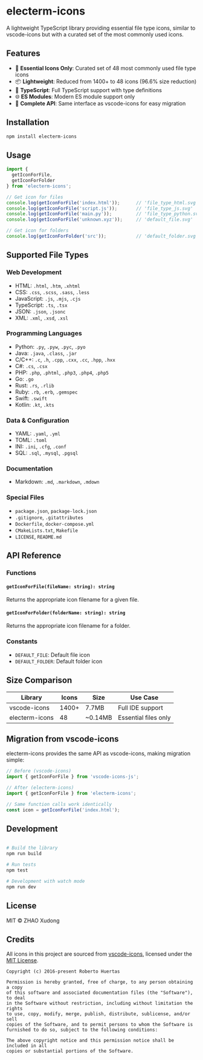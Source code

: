 # electerm-icons

A lightweight TypeScript library providing essential file type icons, similar to vscode-icons but with a curated set of the most commonly used icons.

## Features

- 🎯 **Essential Icons Only**: Curated set of 48 most commonly used file type icons
- 📦 **Lightweight**: Reduced from 1400+ to 48 icons (96.6% size reduction)
- 🔧 **TypeScript**: Full TypeScript support with type definitions
- 🌐 **ES Modules**: Modern ES module support only
- 📁 **Complete API**: Same interface as vscode-icons for easy migration

## Installation

```bash
npm install electerm-icons
```

## Usage

```typescript
import { 
  getIconForFile,
  getIconForFolder
} from 'electerm-icons';

// Get icon for files
console.log(getIconForFile('index.html'));      // 'file_type_html.svg'
console.log(getIconForFile('script.js'));       // 'file_type_js.svg'
console.log(getIconForFile('main.py'));         // 'file_type_python.svg'
console.log(getIconForFile('unknown.xyz'));     // 'default_file.svg'

// Get icon for folders
console.log(getIconForFolder('src'));           // 'default_folder.svg'
```

## Supported File Types

### Web Development
- HTML: `.html`, `.htm`, `.xhtml`
- CSS: `.css`, `.scss`, `.sass`, `.less`
- JavaScript: `.js`, `.mjs`, `.cjs`
- TypeScript: `.ts`, `.tsx`
- JSON: `.json`, `.jsonc`
- XML: `.xml`, `.xsd`, `.xsl`

### Programming Languages
- Python: `.py`, `.pyw`, `.pyc`, `.pyo`
- Java: `.java`, `.class`, `.jar`
- C/C++: `.c`, `.h`, `.cpp`, `.cxx`, `.cc`, `.hpp`, `.hxx`
- C#: `.cs`, `.csx`
- PHP: `.php`, `.phtml`, `.php3`, `.php4`, `.php5`
- Go: `.go`
- Rust: `.rs`, `.rlib`
- Ruby: `.rb`, `.erb`, `.gemspec`
- Swift: `.swift`
- Kotlin: `.kt`, `.kts`

### Data & Configuration
- YAML: `.yaml`, `.yml`
- TOML: `.toml`
- INI: `.ini`, `.cfg`, `.conf`
- SQL: `.sql`, `.mysql`, `.pgsql`

### Documentation
- Markdown: `.md`, `.markdown`, `.mdown`

### Special Files
- `package.json`, `package-lock.json`
- `.gitignore`, `.gitattributes`
- `Dockerfile`, `docker-compose.yml`
- `CMakeLists.txt`, `Makefile`
- `LICENSE`, `README.md`

## API Reference

### Functions

#### `getIconForFile(fileName: string): string`
Returns the appropriate icon filename for a given file.

#### `getIconForFolder(folderName: string): string`
Returns the appropriate icon filename for a folder.

### Constants

- `DEFAULT_FILE`: Default file icon
- `DEFAULT_FOLDER`: Default folder icon

## Size Comparison

| Library | Icons | Size | Use Case |
|---------|-------|------|----------|
| vscode-icons | 1400+ | 7.7MB | Full IDE support |
| electerm-icons | 48 | ~0.14MB | Essential files only |

## Migration from vscode-icons

electerm-icons provides the same API as vscode-icons, making migration simple:

```typescript
// Before (vscode-icons)
import { getIconForFile } from 'vscode-icons-js';

// After (electerm-icons)
import { getIconForFile } from 'electerm-icons';

// Same function calls work identically
const icon = getIconForFile('index.html');
```

## Development

```bash

# Build the library
npm run build

# Run tests
npm test

# Development with watch mode
npm run dev
```

## License

MIT © ZHAO Xudong

## Credits

All icons in this project are sourced from [vscode-icons](https://github.com/vscode-icons/vscode-icons), licensed under the [MIT License](https://github.com/vscode-icons/vscode-icons/blob/master/LICENSE).

```
Copyright (c) 2016-present Roberto Huertas

Permission is hereby granted, free of charge, to any person obtaining a copy
of this software and associated documentation files (the "Software"), to deal
in the Software without restriction, including without limitation the rights
to use, copy, modify, merge, publish, distribute, sublicense, and/or sell
copies of the Software, and to permit persons to whom the Software is
furnished to do so, subject to the following conditions:

The above copyright notice and this permission notice shall be included in all
copies or substantial portions of the Software.
```

